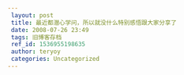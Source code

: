 ```yaml
---
 layout: post
 title: 最近都潜心学问，所以就没什么特别感悟跟大家分享了
 date: 2008-07-26 23:49
 tags: 旧博客存档
 ref_id: 1536955198635
 author: teryoy
 categories: Uncategorized
---
```

